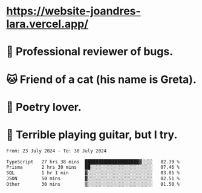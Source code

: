 # https://website-joandres-lara.vercel.app/
# 🐛 Professional reviewer of bugs.
# 🐱 Friend of a cat (his name is Greta).
# 📜 Poetry lover.
# 🎸 Terrible playing guitar, but I try.

<!--START_SECTION:waka-->

```txt
From: 23 July 2024 - To: 30 July 2024

TypeScript   27 hrs 38 mins  ████████████████████▓░░░░   82.39 %
Prisma       2 hrs 30 mins   ██░░░░░░░░░░░░░░░░░░░░░░░   07.46 %
SQL          1 hr 1 min      ▓░░░░░░░░░░░░░░░░░░░░░░░░   03.05 %
JSON         50 mins         ▓░░░░░░░░░░░░░░░░░░░░░░░░   02.51 %
Other        30 mins         ▒░░░░░░░░░░░░░░░░░░░░░░░░   01.50 %
```

<!--END_SECTION:waka-->
